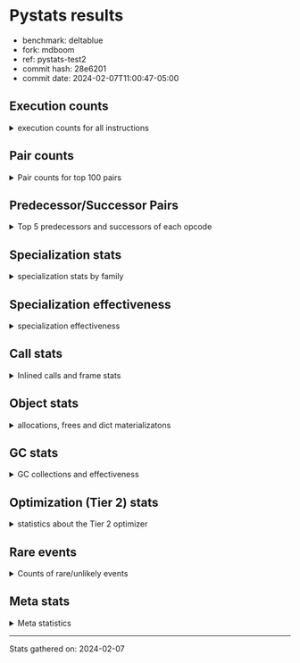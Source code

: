 
# Pystats results

- benchmark: deltablue
- fork: mdboom
- ref: pystats-test2
- commit hash: 28e6201
- commit date: 2024-02-07T11:00:47-05:00

## Execution counts

<details>
<summary> execution counts for all instructions </summary>

|Name | Count | Self | Cumulative | Miss ratio | 
|---|---:|---:|---:|---:|
| LOAD_FAST | 336,429,120 | 19.5% | 19.5% |  |
| LOAD_ATTR_INSTANCE_VALUE | 252,432,140 | 14.6% | 34.1% | 1.6% |
| RESUME_CHECK | 125,863,080 | 7.3% | 41.4% | 0.0% |
| CALL_PY_EXACT_ARGS | 118,740,280 | 6.9% | 48.2% | 2.8% |
| LOAD_ATTR_METHOD_WITH_VALUES | 116,959,140 | 6.8% | 55.0% | 5.5% |
| LOAD_GLOBAL_MODULE | 90,309,780 | 5.2% | 60.2% |  |
| POP_JUMP_IF_FALSE | 88,398,160 | 5.1% | 65.4% |  |
| COMPARE_OP_INT | 83,127,240 | 4.8% | 70.2% |  |
| RETURN_VALUE | 78,550,440 | 4.5% | 74.7% |  |
| LOAD_ATTR_CLASS | 75,983,560 | 4.4% | 79.1% |  |
| STORE_ATTR_INSTANCE_VALUE | 52,880,460 | 3.1% | 82.2% | 3.5% |
| POP_TOP | 50,924,760 | 2.9% | 85.1% |  |
| RETURN_CONST | 49,674,540 | 2.9% | 88.0% |  |
| ENTER_EXECUTOR | 39,889,400 | 2.3% | 90.3% |  |
| STORE_FAST | 24,221,820 | 1.4% | 91.7% |  |
| LOAD_FAST_LOAD_FAST | 16,696,380 | 1.0% | 92.7% |  |
| TO_BOOL_BOOL | 15,464,240 | 0.9% | 93.6% |  |
| LOAD_ATTR | 14,386,980 | 0.8% | 94.4% |  |
| POP_JUMP_IF_TRUE | 9,173,200 | 0.5% | 94.9% |  |
| FOR_ITER_LIST | 7,873,720 | 0.5% | 95.4% |  |
| LOAD_GLOBAL_BUILTIN | 7,871,600 | 0.5% | 95.8% |  |
| BINARY_OP_ADD_INT | 6,285,660 | 0.4% | 96.2% |  |
| LOAD_CONST | 6,165,600 | 0.4% | 96.6% |  |
| CALL_LIST_APPEND | 5,997,860 | 0.3% | 96.9% |  |
| CALL_BOUND_METHOD_EXACT_ARGS | 5,605,600 | 0.3% | 97.2% |  |
| BINARY_OP_MULTIPLY_INT | 5,486,980 | 0.3% | 97.6% |  |
| CALL_LEN | 4,446,600 | 0.3% | 97.8% |  |
| TO_BOOL_INT | 4,446,600 | 0.3% | 98.1% |  |
| CALL | 3,981,820 | 0.2% | 98.3% |  |
| COPY | 3,899,520 | 0.2% | 98.5% |  |
| GET_ITER | 3,753,340 | 0.2% | 98.7% |  |
| COPY_FREE_VARS | 3,402,320 | 0.2% | 98.9% |  |
| LOAD_SUPER_ATTR_METHOD | 3,402,020 | 0.2% | 99.1% |  |
| COMPARE_OP | 3,265,960 | 0.2% | 99.3% |  |
| CALL_METHOD_DESCRIPTOR_FAST | 3,185,780 | 0.2% | 99.5% | 100.0% |
| POP_JUMP_IF_NONE | 2,869,760 | 0.2% | 99.7% |  |
| EXIT_INIT_CHECK | 1,318,140 | 0.1% | 99.8% |  |
| CALL_ALLOC_AND_ENTER_INIT | 1,318,140 | 0.1% | 99.8% |  |
| SWAP | 796,160 | 0.0% | 99.9% |  |
| JUMP_BACKWARD | 457,260 | 0.0% | 99.9% |  |
| BINARY_OP | 428,880 | 0.0% | 99.9% |  |
| JUMP_FORWARD | 317,020 | 0.0% | 99.9% |  |
| UNARY_NOT | 271,360 | 0.0% | 100.0% |  |
| INTERPRETER_EXIT | 261,380 | 0.0% | 100.0% |  |
| FOR_ITER_RANGE | 170,240 | 0.0% | 100.0% |  |
| BINARY_OP_SUBTRACT_INT | 89,540 | 0.0% | 100.0% |  |
| LOAD_ATTR_SLOT | 61,320 | 0.0% | 100.0% |  |
| CALL_BUILTIN_CLASS | 22,980 | 0.0% | 100.0% |  |
| CALL_METHOD_DESCRIPTOR_O | 10,400 | 0.0% | 100.0% | 100.0% |
| BUILD_CONST_KEY_MAP | 10,240 | 0.0% | 100.0% |  |
| BINARY_SUBSCR_DICT | 10,220 | 0.0% | 100.0% |  |
| BINARY_SUBSCR | 6,040 | 0.0% | 100.0% |  |
| STORE_GLOBAL | 5,120 | 0.0% | 100.0% |  |
| LOAD_GLOBAL | 4,080 | 0.0% | 100.0% |  |
| LOAD_FAST_CHECK | 2,560 | 0.0% | 100.0% |  |
| STORE_FAST_STORE_FAST | 2,560 | 0.0% | 100.0% |  |
| UNPACK_SEQUENCE_TUPLE | 2,540 | 0.0% | 100.0% |  |
| STORE_ATTR | 2,200 | 0.0% | 100.0% |  |
| TO_BOOL | 1,280 | 0.0% | 100.0% |  |
| RESUME | 1,200 | 0.0% | 100.0% | 305.0% |
| PUSH_NULL | 720 | 0.0% | 100.0% |  |
| FOR_ITER | 520 | 0.0% | 100.0% |  |
| LOAD_SUPER_ATTR | 440 | 0.0% | 100.0% |  |
| LOAD_DEREF | 160 | 0.0% | 100.0% |  |
| LOAD_ATTR_MODULE | 120 | 0.0% | 100.0% |  |
| NOP | 80 | 0.0% | 100.0% |  |
| CALL_FUNCTION_EX | 80 | 0.0% | 100.0% |  |
| BINARY_OP_SUBTRACT_FLOAT | 60 | 0.0% | 100.0% |  |
| UNPACK_SEQUENCE | 40 | 0.0% | 100.0% |  |


</details>

## Pair counts

<details>
<summary> Pair counts for top 100 pairs </summary>

|Pair | Count | Self | Cumulative | 
|---|---:|---:|---:|
| LOAD_FAST LOAD_ATTR_INSTANCE_VALUE | 198,878,840 | 11.5% | 11.5% |
| RESUME_CHECK LOAD_FAST | 118,670,080 | 6.9% | 18.4% |
| CALL_PY_EXACT_ARGS RESUME_CHECK | 116,852,000 | 6.8% | 25.1% |
| LOAD_ATTR_METHOD_WITH_VALUES CALL_PY_EXACT_ARGS | 105,895,880 | 6.1% | 31.3% |
| LOAD_FAST LOAD_ATTR_METHOD_WITH_VALUES | 79,451,340 | 4.6% | 35.9% |
| POP_JUMP_IF_FALSE LOAD_FAST | 78,062,920 | 4.5% | 40.4% |
| LOAD_GLOBAL_MODULE LOAD_ATTR_CLASS | 75,983,320 | 4.4% | 44.8% |
| COMPARE_OP_INT POP_JUMP_IF_FALSE | 74,416,220 | 4.3% | 49.1% |
| LOAD_ATTR_INSTANCE_VALUE LOAD_GLOBAL_MODULE | 73,048,120 | 4.2% | 53.3% |
| LOAD_ATTR_CLASS COMPARE_OP_INT | 73,043,040 | 4.2% | 57.6% |
| LOAD_ATTR_INSTANCE_VALUE RETURN_VALUE | 65,759,000 | 3.8% | 61.4% |
| LOAD_ATTR_INSTANCE_VALUE LOAD_FAST | 46,678,700 | 2.7% | 64.1% |
| RETURN_CONST POP_TOP | 46,495,020 | 2.7% | 66.8% |
| STORE_ATTR_INSTANCE_VALUE RETURN_CONST | 36,604,740 | 2.1% | 68.9% |
| ENTER_EXECUTOR LOAD_ATTR_METHOD_WITH_VALUES | 31,848,060 | 1.8% | 70.7% |
| POP_TOP ENTER_EXECUTOR | 31,156,700 | 1.8% | 72.5% |
| RETURN_VALUE LOAD_ATTR_INSTANCE_VALUE | 28,510,600 | 1.7% | 74.2% |
| RETURN_VALUE STORE_ATTR_INSTANCE_VALUE | 27,550,380 | 1.6% | 75.8% |
| LOAD_ATTR_INSTANCE_VALUE LOAD_ATTR_INSTANCE_VALUE | 23,682,400 | 1.4% | 77.1% |
| STORE_FAST LOAD_FAST | 18,494,540 | 1.1% | 78.2% |
| LOAD_FAST STORE_ATTR_INSTANCE_VALUE | 11,080,820 | 0.6% | 78.8% |
| LOAD_FAST CALL_PY_EXACT_ARGS | 10,944,780 | 0.6% | 79.5% |
| LOAD_ATTR LOAD_FAST | 10,394,120 | 0.6% | 80.1% |
| LOAD_ATTR_METHOD_WITH_VALUES LOAD_FAST | 9,642,380 | 0.6% | 80.6% |
| TO_BOOL_BOOL POP_JUMP_IF_FALSE | 9,506,440 | 0.6% | 81.2% |
| RETURN_VALUE TO_BOOL_BOOL | 8,794,460 | 0.5% | 81.7% |
| RETURN_VALUE STORE_FAST | 8,110,580 | 0.5% | 82.2% |
| POP_TOP LOAD_FAST | 7,818,560 | 0.5% | 82.6% |
| COMPARE_OP_INT RETURN_VALUE | 7,676,220 | 0.4% | 83.1% |
| STORE_ATTR_INSTANCE_VALUE LOAD_FAST | 7,619,180 | 0.4% | 83.5% |
| LOAD_ATTR_INSTANCE_VALUE STORE_FAST | 7,022,000 | 0.4% | 83.9% |
| LOAD_FAST_LOAD_FAST STORE_ATTR_INSTANCE_VALUE | 6,791,440 | 0.4% | 84.3% |
| LOAD_ATTR_INSTANCE_VALUE STORE_ATTR_INSTANCE_VALUE | 6,625,360 | 0.4% | 84.7% |
| LOAD_FAST LOAD_ATTR | 6,188,160 | 0.4% | 85.0% |
| TO_BOOL_BOOL POP_JUMP_IF_TRUE | 5,686,460 | 0.3% | 85.4% |
| LOAD_FAST COMPARE_OP_INT | 5,632,480 | 0.3% | 85.7% |
| CALL_BOUND_METHOD_EXACT_ARGS RESUME_CHECK | 5,605,600 | 0.3% | 86.0% |
| LOAD_GLOBAL_MODULE LOAD_ATTR | 5,520,980 | 0.3% | 86.3% |
| BINARY_OP_ADD_INT LOAD_FAST | 5,481,260 | 0.3% | 86.7% |
| BINARY_OP_MULTIPLY_INT LOAD_FAST | 5,481,260 | 0.3% | 87.0% |
| LOAD_ATTR_INSTANCE_VALUE BINARY_OP_ADD_INT | 5,481,240 | 0.3% | 87.3% |
| LOAD_ATTR_INSTANCE_VALUE BINARY_OP_MULTIPLY_INT | 5,481,240 | 0.3% | 87.6% |
| LOAD_FAST CALL_LIST_APPEND | 5,480,560 | 0.3% | 87.9% |
| LOAD_GLOBAL_BUILTIN LOAD_FAST | 4,456,820 | 0.3% | 88.2% |
| TO_BOOL_INT POP_JUMP_IF_FALSE | 4,446,600 | 0.3% | 88.4% |
| LOAD_FAST CALL_LEN | 4,446,480 | 0.3% | 88.7% |
| CALL_LEN TO_BOOL_INT | 4,446,480 | 0.3% | 89.0% |
| RETURN_VALUE LOAD_FAST | 4,278,080 | 0.2% | 89.2% |
| ENTER_EXECUTOR FOR_ITER_LIST | 4,025,980 | 0.2% | 89.4% |
| LOAD_ATTR_INSTANCE_VALUE COMPARE_OP_INT | 3,926,020 | 0.2% | 89.7% |
| LOAD_ATTR_INSTANCE_VALUE CALL_BOUND_METHOD_EXACT_ARGS | 3,925,780 | 0.2% | 89.9% |
| POP_TOP LOAD_FAST_LOAD_FAST | 3,906,560 | 0.2% | 90.1% |
| FOR_ITER_LIST STORE_FAST | 3,839,160 | 0.2% | 90.3% |
| LOAD_GLOBAL_MODULE LOAD_FAST | 3,732,040 | 0.2% | 90.6% |
| GET_ITER FOR_ITER_LIST | 3,730,100 | 0.2% | 90.8% |
| POP_JUMP_IF_TRUE ENTER_EXECUTOR | 3,580,600 | 0.2% | 91.0% |
| LOAD_CONST LOAD_FAST | 3,550,720 | 0.2% | 91.2% |
| POP_TOP RETURN_CONST | 3,538,280 | 0.2% | 91.4% |
| COPY_FREE_VARS RESUME_CHECK | 3,402,080 | 0.2% | 91.6% |
| LOAD_FAST LOAD_SUPER_ATTR_METHOD | 3,401,800 | 0.2% | 91.8% |
| LOAD_GLOBAL_BUILTIN LOAD_GLOBAL_MODULE | 3,401,800 | 0.2% | 92.0% |
| STORE_ATTR_INSTANCE_VALUE LOAD_GLOBAL_MODULE | 3,381,520 | 0.2% | 92.2% |
| POP_JUMP_IF_FALSE LOAD_GLOBAL_MODULE | 3,346,280 | 0.2% | 92.4% |
| STORE_FAST LOAD_FAST_LOAD_FAST | 3,297,440 | 0.2% | 92.6% |
| COMPARE_OP POP_JUMP_IF_TRUE | 3,224,880 | 0.2% | 92.8% |
| LOAD_FAST_LOAD_FAST COMPARE_OP | 3,224,860 | 0.2% | 92.9% |
| RESUME_CHECK LOAD_GLOBAL_BUILTIN | 3,145,840 | 0.2% | 93.1% |
| CALL_METHOD_DESCRIPTOR_FAST STORE_FAST | 3,125,700 | 0.2% | 93.3% |
| COPY TO_BOOL_BOOL | 3,103,200 | 0.2% | 93.5% |
| LOAD_FAST RETURN_VALUE | 3,000,720 | 0.2% | 93.7% |
| POP_JUMP_IF_TRUE LOAD_FAST | 2,966,540 | 0.2% | 93.8% |
| FOR_ITER_LIST RETURN_CONST | 2,956,800 | 0.2% | 94.0% |
| LOAD_ATTR_CLASS LOAD_FAST | 2,940,440 | 0.2% | 94.2% |
| LOAD_FAST POP_JUMP_IF_NONE | 2,859,520 | 0.2% | 94.3% |
| POP_JUMP_IF_FALSE ENTER_EXECUTOR | 2,628,860 | 0.2% | 94.5% |
| LOAD_FAST GET_ITER | 2,621,520 | 0.2% | 94.6% |
| STORE_ATTR_INSTANCE_VALUE LOAD_CONST | 2,608,480 | 0.2% | 94.8% |
| LOAD_ATTR_INSTANCE_VALUE LOAD_ATTR | 2,604,000 | 0.2% | 94.9% |
| POP_TOP LOAD_GLOBAL_BUILTIN | 2,603,360 | 0.2% | 95.1% |
| CALL_LIST_APPEND RETURN_CONST | 2,593,240 | 0.2% | 95.2% |
| LOAD_ATTR_INSTANCE_VALUE COPY | 2,330,180 | 0.1% | 95.4% |
| LOAD_GLOBAL_MODULE CALL | 2,134,920 | 0.1% | 95.5% |
| LOAD_GLOBAL_MODULE LOAD_ATTR_METHOD_WITH_VALUES | 2,104,120 | 0.1% | 95.6% |
| POP_JUMP_IF_FALSE RETURN_CONST | 2,099,200 | 0.1% | 95.7% |
| RESUME_CHECK LOAD_GLOBAL_MODULE | 2,098,920 | 0.1% | 95.9% |
| STORE_FAST LOAD_GLOBAL_MODULE | 2,073,440 | 0.1% | 96.0% |
| STORE_ATTR_INSTANCE_VALUE LOAD_FAST_LOAD_FAST | 2,058,140 | 0.1% | 96.1% |
| LOAD_ATTR_INSTANCE_VALUE TO_BOOL_BOOL | 1,950,920 | 0.1% | 96.2% |
| CALL_PY_EXACT_ARGS COPY_FREE_VARS | 1,825,180 | 0.1% | 96.3% |
| LOAD_ATTR_INSTANCE_VALUE LOAD_ATTR_METHOD_WITH_VALUES | 1,817,360 | 0.1% | 96.4% |
| ENTER_EXECUTOR LOAD_FAST | 1,777,100 | 0.1% | 96.5% |
| CALL_LIST_APPEND ENTER_EXECUTOR | 1,716,860 | 0.1% | 96.6% |
| LOAD_ATTR LOAD_FAST_LOAD_FAST | 1,679,700 | 0.1% | 96.7% |
| LOAD_FAST_LOAD_FAST CALL_BOUND_METHOD_EXACT_ARGS | 1,679,640 | 0.1% | 96.8% |
| ENTER_EXECUTOR CALL_METHOD_DESCRIPTOR_FAST | 1,648,880 | 0.1% | 96.9% |
| LOAD_FAST_LOAD_FAST LOAD_ATTR_METHOD_WITH_VALUES | 1,614,860 | 0.1% | 97.0% |
| CALL STORE_FAST | 1,605,420 | 0.1% | 97.1% |
| RETURN_CONST TO_BOOL_BOOL | 1,594,740 | 0.1% | 97.2% |
| CALL POP_TOP | 1,579,920 | 0.1% | 97.3% |
| LOAD_SUPER_ATTR_METHOD CALL | 1,576,900 | 0.1% | 97.4% |


</details>

## Predecessor/Successor Pairs

<details>
<summary> Top 5 predecessors and successors of each opcode </summary>

### CACHE

<details>
<summary> Successors and predecessors for CACHE </summary>

|Successors | Count | Percentage | 
|---|---:|---:|
| COPY_FREE_VARS | 258,820 | 99.0% |
| RESUME_CHECK | 2,540 | 1.0% |
| RESUME | 20 | 0.0% |


</details>

### BINARY_SUBSCR

<details>
<summary> Successors and predecessors for BINARY_SUBSCR </summary>

|Predecessors | Count | Percentage | 
|---|---:|---:|
| LOAD_FAST_LOAD_FAST | 5,760 | 95.4% |
| BINARY_SUBSCR | 240 | 4.0% |
| LOAD_ATTR | 20 | 0.3% |
| LOAD_ATTR_INSTANCE_VALUE | 20 | 0.3% |

|Successors | Count | Percentage | 
|---|---:|---:|
| LOAD_ATTR_INSTANCE_VALUE | 5,680 | 94.0% |
| BINARY_SUBSCR | 240 | 4.0% |
| LOAD_ATTR | 80 | 1.3% |
| RETURN_VALUE | 20 | 0.3% |
| BINARY_SUBSCR_DICT | 20 | 0.3% |


</details>

### EXIT_INIT_CHECK

<details>
<summary> Successors and predecessors for EXIT_INIT_CHECK </summary>

|Predecessors | Count | Percentage | 
|---|---:|---:|
| RETURN_CONST | 1,318,140 | 100.0% |

|Successors | Count | Percentage | 
|---|---:|---:|
| RETURN_VALUE | 1,318,140 | 100.0% |


</details>

### GET_ITER

<details>
<summary> Successors and predecessors for GET_ITER </summary>

|Predecessors | Count | Percentage | 
|---|---:|---:|
| LOAD_FAST | 2,621,520 | 69.8% |
| LOAD_ATTR_INSTANCE_VALUE | 1,108,720 | 29.5% |
| CALL_BUILTIN_CLASS | 22,920 | 0.6% |
| CALL | 120 | 0.0% |
| LOAD_ATTR | 60 | 0.0% |

|Successors | Count | Percentage | 
|---|---:|---:|
| FOR_ITER_LIST | 3,730,100 | 99.4% |
| FOR_ITER_RANGE | 22,980 | 0.6% |
| FOR_ITER | 260 | 0.0% |


</details>

### INTERPRETER_EXIT

<details>
<summary> Successors and predecessors for INTERPRETER_EXIT </summary>

|Predecessors | Count | Percentage | 
|---|---:|---:|
| RETURN_CONST | 261,380 | 100.0% |


</details>

### NOP

<details>
<summary> Successors and predecessors for NOP </summary>

|Predecessors | Count | Percentage | 
|---|---:|---:|
| POP_TOP | 80 | 100.0% |

|Successors | Count | Percentage | 
|---|---:|---:|
| LOAD_DEREF | 80 | 100.0% |


</details>

### POP_TOP

<details>
<summary> Successors and predecessors for POP_TOP </summary>

|Predecessors | Count | Percentage | 
|---|---:|---:|
| RETURN_CONST | 46,495,020 | 91.3% |
| CALL | 1,579,920 | 3.1% |
| POP_JUMP_IF_FALSE | 1,557,120 | 3.1% |
| RETURN_VALUE | 770,480 | 1.5% |
| POP_JUMP_IF_TRUE | 512,000 | 1.0% |

|Successors | Count | Percentage | 
|---|---:|---:|
| ENTER_EXECUTOR | 31,156,700 | 61.2% |
| LOAD_FAST | 7,818,560 | 15.4% |
| LOAD_FAST_LOAD_FAST | 3,906,560 | 7.7% |
| RETURN_CONST | 3,538,280 | 6.9% |
| LOAD_GLOBAL_BUILTIN | 2,603,360 | 5.1% |


</details>

### PUSH_NULL

<details>
<summary> Successors and predecessors for PUSH_NULL </summary>

|Predecessors | Count | Percentage | 
|---|---:|---:|
| LOAD_FAST | 560 | 77.8% |
| LOAD_DEREF | 80 | 11.1% |
| LOAD_ATTR_MODULE | 60 | 8.3% |
| LOAD_ATTR | 20 | 2.8% |

|Successors | Count | Percentage | 
|---|---:|---:|
| CALL | 640 | 88.9% |
| LOAD_FAST | 80 | 11.1% |


</details>

### RETURN_VALUE

<details>
<summary> Successors and predecessors for RETURN_VALUE </summary>

|Predecessors | Count | Percentage | 
|---|---:|---:|
| LOAD_ATTR_INSTANCE_VALUE | 65,759,000 | 83.7% |
| COMPARE_OP_INT | 7,676,220 | 9.8% |
| LOAD_FAST | 3,000,720 | 3.8% |
| EXIT_INIT_CHECK | 1,318,140 | 1.7% |
| POP_JUMP_IF_TRUE | 773,120 | 1.0% |

|Successors | Count | Percentage | 
|---|---:|---:|
| LOAD_ATTR_INSTANCE_VALUE | 28,510,600 | 36.3% |
| STORE_ATTR_INSTANCE_VALUE | 27,550,380 | 35.1% |
| TO_BOOL_BOOL | 8,794,460 | 11.2% |
| STORE_FAST | 8,110,580 | 10.3% |
| LOAD_FAST | 4,278,080 | 5.4% |


</details>

### TO_BOOL

<details>
<summary> Successors and predecessors for TO_BOOL </summary>

|Predecessors | Count | Percentage | 
|---|---:|---:|
| RETURN_VALUE | 540 | 42.2% |
| COPY | 160 | 12.5% |
| RETURN_CONST | 140 | 10.9% |
| CALL | 120 | 9.4% |
| CALL_LEN | 120 | 9.4% |

|Successors | Count | Percentage | 
|---|---:|---:|
| TO_BOOL_BOOL | 520 | 40.6% |
| POP_JUMP_IF_FALSE | 460 | 35.9% |
| POP_JUMP_IF_TRUE | 160 | 12.5% |
| TO_BOOL_INT | 120 | 9.4% |
| UNARY_NOT | 20 | 1.6% |


</details>

### UNARY_NOT

<details>
<summary> Successors and predecessors for UNARY_NOT </summary>

|Predecessors | Count | Percentage | 
|---|---:|---:|
| TO_BOOL_BOOL | 271,340 | 100.0% |
| TO_BOOL | 20 | 0.0% |

|Successors | Count | Percentage | 
|---|---:|---:|
| LOAD_FAST | 271,360 | 100.0% |


</details>

### BINARY_OP

<details>
<summary> Successors and predecessors for BINARY_OP </summary>

|Predecessors | Count | Percentage | 
|---|---:|---:|
| LOAD_FAST | 343,080 | 80.0% |
| LOAD_ATTR_INSTANCE_VALUE | 84,520 | 19.7% |
| BINARY_OP | 880 | 0.2% |
| LOAD_CONST | 320 | 0.1% |
| LOAD_ATTR | 80 | 0.0% |

|Successors | Count | Percentage | 
|---|---:|---:|
| LOAD_FAST | 384,060 | 89.5% |
| STORE_FAST | 43,540 | 10.2% |
| BINARY_OP | 880 | 0.2% |
| BINARY_OP_ADD_INT | 100 | 0.0% |
| CALL | 60 | 0.0% |


</details>

### BUILD_CONST_KEY_MAP

<details>
<summary> Successors and predecessors for BUILD_CONST_KEY_MAP </summary>

|Predecessors | Count | Percentage | 
|---|---:|---:|
| LOAD_CONST | 10,240 | 100.0% |

|Successors | Count | Percentage | 
|---|---:|---:|
| STORE_FAST | 10,240 | 100.0% |


</details>

### CALL

<details>
<summary> Successors and predecessors for CALL </summary>

|Predecessors | Count | Percentage | 
|---|---:|---:|
| LOAD_GLOBAL_MODULE | 2,134,920 | 53.6% |
| LOAD_SUPER_ATTR_METHOD | 1,576,900 | 39.6% |
| ENTER_EXECUTOR | 217,200 | 5.5% |
| LOAD_FAST | 45,400 | 1.1% |
| CALL | 3,420 | 0.1% |

|Successors | Count | Percentage | 
|---|---:|---:|
| STORE_FAST | 1,605,420 | 40.3% |
| POP_TOP | 1,579,920 | 39.7% |
| LOAD_FAST | 788,560 | 19.8% |
| CALL | 3,420 | 0.1% |
| CALL_PY_EXACT_ARGS | 1,520 | 0.0% |


</details>

### CALL_FUNCTION_EX

<details>
<summary> Successors and predecessors for CALL_FUNCTION_EX </summary>

|Predecessors | Count | Percentage | 
|---|---:|---:|
| LOAD_FAST | 80 | 100.0% |

|Successors | Count | Percentage | 
|---|---:|---:|
| COPY_FREE_VARS | 80 | 100.0% |


</details>

### COMPARE_OP

<details>
<summary> Successors and predecessors for COMPARE_OP </summary>

|Predecessors | Count | Percentage | 
|---|---:|---:|
| LOAD_FAST_LOAD_FAST | 3,224,860 | 98.7% |
| LOAD_FAST | 20,840 | 0.6% |
| LOAD_ATTR | 15,480 | 0.5% |
| LOAD_CONST | 2,680 | 0.1% |
| COMPARE_OP | 1,900 | 0.1% |

|Successors | Count | Percentage | 
|---|---:|---:|
| POP_JUMP_IF_TRUE | 3,224,880 | 98.7% |
| POP_JUMP_IF_FALSE | 28,440 | 0.9% |
| STORE_FAST | 10,240 | 0.3% |
| COMPARE_OP | 1,900 | 0.1% |
| COMPARE_OP_INT | 420 | 0.0% |


</details>

### COPY

<details>
<summary> Successors and predecessors for COPY </summary>

|Predecessors | Count | Percentage | 
|---|---:|---:|
| LOAD_ATTR_INSTANCE_VALUE | 2,330,180 | 59.8% |
| LOAD_FAST | 796,160 | 20.4% |
| COMPARE_OP_INT | 773,100 | 19.8% |
| LOAD_ATTR | 60 | 0.0% |
| COMPARE_OP | 20 | 0.0% |

|Successors | Count | Percentage | 
|---|---:|---:|
| TO_BOOL_BOOL | 3,103,200 | 79.6% |
| LOAD_ATTR_INSTANCE_VALUE | 796,120 | 20.4% |
| TO_BOOL | 160 | 0.0% |
| LOAD_ATTR | 40 | 0.0% |


</details>

### COPY_FREE_VARS

<details>
<summary> Successors and predecessors for COPY_FREE_VARS </summary>

|Predecessors | Count | Percentage | 
|---|---:|---:|
| CALL_PY_EXACT_ARGS | 1,825,180 | 53.6% |
| CALL_ALLOC_AND_ENTER_INIT | 1,318,140 | 38.7% |
| CACHE | 258,820 | 7.6% |
| CALL | 100 | 0.0% |
| CALL_FUNCTION_EX | 80 | 0.0% |

|Successors | Count | Percentage | 
|---|---:|---:|
| RESUME_CHECK | 3,402,080 | 100.0% |
| RESUME | 240 | 0.0% |


</details>

### ENTER_EXECUTOR

<details>
<summary> Successors and predecessors for ENTER_EXECUTOR </summary>

|Predecessors | Count | Percentage | 
|---|---:|---:|
| POP_TOP | 31,156,700 | 78.1% |
| POP_JUMP_IF_TRUE | 3,580,600 | 9.0% |
| POP_JUMP_IF_FALSE | 2,628,860 | 6.6% |
| CALL_LIST_APPEND | 1,716,860 | 4.3% |
| POP_JUMP_IF_NONE | 468,460 | 1.2% |

|Successors | Count | Percentage | 
|---|---:|---:|
| LOAD_ATTR_METHOD_WITH_VALUES | 31,848,060 | 79.8% |
| FOR_ITER_LIST | 4,025,980 | 10.1% |
| LOAD_FAST | 1,777,100 | 4.5% |
| CALL_METHOD_DESCRIPTOR_FAST | 1,648,880 | 4.1% |
| CALL | 217,200 | 0.5% |


</details>

### FOR_ITER

<details>
<summary> Successors and predecessors for FOR_ITER </summary>

|Predecessors | Count | Percentage | 
|---|---:|---:|
| GET_ITER | 260 | 50.0% |
| JUMP_BACKWARD | 260 | 50.0% |

|Successors | Count | Percentage | 
|---|---:|---:|
| STORE_FAST | 260 | 50.0% |
| FOR_ITER_RANGE | 140 | 26.9% |
| FOR_ITER_LIST | 120 | 23.1% |


</details>

### JUMP_BACKWARD

<details>
<summary> Successors and predecessors for JUMP_BACKWARD </summary>

|Predecessors | Count | Percentage | 
|---|---:|---:|
| POP_JUMP_IF_FALSE | 160,460 | 35.1% |
| CALL_LIST_APPEND | 110,900 | 24.3% |
| POP_JUMP_IF_TRUE | 43,020 | 9.4% |
| POP_TOP | 42,400 | 9.3% |
| STORE_FAST | 41,320 | 9.0% |

|Successors | Count | Percentage | 
|---|---:|---:|
| LOAD_FAST | 196,880 | 43.1% |
| FOR_ITER_RANGE | 124,020 | 27.1% |
| FOR_ITER_LIST | 117,520 | 25.7% |
| ENTER_EXECUTOR | 18,580 | 4.1% |
| FOR_ITER | 260 | 0.1% |


</details>

### JUMP_FORWARD

<details>
<summary> Successors and predecessors for JUMP_FORWARD </summary>

|Predecessors | Count | Percentage | 
|---|---:|---:|
| STORE_ATTR_INSTANCE_VALUE | 316,980 | 100.0% |
| STORE_ATTR | 40 | 0.0% |

|Successors | Count | Percentage | 
|---|---:|---:|
| LOAD_FAST | 256,000 | 80.8% |
| LOAD_GLOBAL_MODULE | 61,020 | 19.2% |


</details>

### LOAD_ATTR

<details>
<summary> Successors and predecessors for LOAD_ATTR </summary>

|Predecessors | Count | Percentage | 
|---|---:|---:|
| LOAD_FAST | 6,188,160 | 43.0% |
| LOAD_GLOBAL_MODULE | 5,520,980 | 38.4% |
| LOAD_ATTR_INSTANCE_VALUE | 2,604,000 | 18.1% |
| LOAD_ATTR_SLOT | 61,320 | 0.4% |
| LOAD_ATTR | 11,280 | 0.1% |

|Successors | Count | Percentage | 
|---|---:|---:|
| LOAD_FAST | 10,394,120 | 72.2% |
| LOAD_FAST_LOAD_FAST | 1,679,700 | 11.7% |
| LOAD_CONST | 1,487,180 | 10.3% |
| CALL_ALLOC_AND_ENTER_INIT | 783,120 | 5.4% |
| COMPARE_OP | 15,480 | 0.1% |


</details>

### LOAD_CONST

<details>
<summary> Successors and predecessors for LOAD_CONST </summary>

|Predecessors | Count | Percentage | 
|---|---:|---:|
| STORE_ATTR_INSTANCE_VALUE | 2,608,480 | 42.3% |
| LOAD_ATTR | 1,487,180 | 24.1% |
| LOAD_ATTR_INSTANCE_VALUE | 801,220 | 13.0% |
| LOAD_GLOBAL_MODULE | 304,560 | 4.9% |
| POP_TOP | 286,720 | 4.7% |

|Successors | Count | Percentage | 
|---|---:|---:|
| LOAD_FAST | 3,550,720 | 57.6% |
| CALL_METHOD_DESCRIPTOR_FAST | 1,476,760 | 24.0% |
| BINARY_OP_ADD_INT | 804,320 | 13.0% |
| COMPARE_OP_INT | 261,080 | 4.2% |
| STORE_FAST | 12,800 | 0.2% |


</details>

### LOAD_DEREF

<details>
<summary> Successors and predecessors for LOAD_DEREF </summary>

|Predecessors | Count | Percentage | 
|---|---:|---:|
| NOP | 80 | 50.0% |
| STORE_FAST | 80 | 50.0% |

|Successors | Count | Percentage | 
|---|---:|---:|
| PUSH_NULL | 80 | 50.0% |
| STORE_FAST | 80 | 50.0% |


</details>

### LOAD_FAST

<details>
<summary> Successors and predecessors for LOAD_FAST </summary>

|Predecessors | Count | Percentage | 
|---|---:|---:|
| RESUME_CHECK | 118,670,080 | 35.3% |
| POP_JUMP_IF_FALSE | 78,062,920 | 23.2% |
| LOAD_ATTR_INSTANCE_VALUE | 46,678,700 | 13.9% |
| STORE_FAST | 18,494,540 | 5.5% |
| LOAD_ATTR | 10,394,120 | 3.1% |

|Successors | Count | Percentage | 
|---|---:|---:|
| LOAD_ATTR_INSTANCE_VALUE | 198,878,840 | 59.1% |
| LOAD_ATTR_METHOD_WITH_VALUES | 79,451,340 | 23.6% |
| STORE_ATTR_INSTANCE_VALUE | 11,080,820 | 3.3% |
| CALL_PY_EXACT_ARGS | 10,944,780 | 3.3% |
| LOAD_ATTR | 6,188,160 | 1.8% |


</details>

### LOAD_FAST_CHECK

<details>
<summary> Successors and predecessors for LOAD_FAST_CHECK </summary>

|Predecessors | Count | Percentage | 
|---|---:|---:|
| POP_TOP | 2,560 | 100.0% |

|Successors | Count | Percentage | 
|---|---:|---:|
| LOAD_ATTR_INSTANCE_VALUE | 2,520 | 98.4% |
| LOAD_ATTR | 40 | 1.6% |


</details>

### LOAD_FAST_LOAD_FAST

<details>
<summary> Successors and predecessors for LOAD_FAST_LOAD_FAST </summary>

|Predecessors | Count | Percentage | 
|---|---:|---:|
| POP_TOP | 3,906,560 | 23.4% |
| STORE_FAST | 3,297,440 | 19.7% |
| STORE_ATTR_INSTANCE_VALUE | 2,058,140 | 12.3% |
| LOAD_ATTR | 1,679,700 | 10.1% |
| POP_JUMP_IF_TRUE | 1,297,920 | 7.8% |

|Successors | Count | Percentage | 
|---|---:|---:|
| STORE_ATTR_INSTANCE_VALUE | 6,791,440 | 40.7% |
| COMPARE_OP | 3,224,860 | 19.3% |
| CALL_BOUND_METHOD_EXACT_ARGS | 1,679,640 | 10.1% |
| LOAD_ATTR_METHOD_WITH_VALUES | 1,614,860 | 9.7% |
| CALL_PY_EXACT_ARGS | 1,569,160 | 9.4% |


</details>

### LOAD_GLOBAL

<details>
<summary> Successors and predecessors for LOAD_GLOBAL </summary>

|Predecessors | Count | Percentage | 
|---|---:|---:|
| STORE_FAST | 680 | 16.7% |
| POP_JUMP_IF_FALSE | 560 | 13.7% |
| POP_TOP | 500 | 12.3% |
| RESUME | 380 | 9.3% |
| RESUME_CHECK | 380 | 9.3% |

|Successors | Count | Percentage | 
|---|---:|---:|
| LOAD_GLOBAL_MODULE | 1,560 | 38.2% |
| LOAD_ATTR | 760 | 18.6% |
| LOAD_FAST | 660 | 16.2% |
| LOAD_GLOBAL_BUILTIN | 480 | 11.8% |
| CALL | 240 | 5.9% |


</details>

### LOAD_SUPER_ATTR

<details>
<summary> Successors and predecessors for LOAD_SUPER_ATTR </summary>

|Predecessors | Count | Percentage | 
|---|---:|---:|
| LOAD_FAST | 440 | 100.0% |

|Successors | Count | Percentage | 
|---|---:|---:|
| LOAD_SUPER_ATTR_METHOD | 220 | 50.0% |
| CALL | 100 | 22.7% |
| LOAD_FAST | 60 | 13.6% |
| LOAD_FAST_LOAD_FAST | 60 | 13.6% |


</details>

### POP_JUMP_IF_FALSE

<details>
<summary> Successors and predecessors for POP_JUMP_IF_FALSE </summary>

|Predecessors | Count | Percentage | 
|---|---:|---:|
| COMPARE_OP_INT | 74,416,220 | 84.2% |
| TO_BOOL_BOOL | 9,506,440 | 10.8% |
| TO_BOOL_INT | 4,446,600 | 5.0% |
| COMPARE_OP | 28,440 | 0.0% |
| TO_BOOL | 460 | 0.0% |

|Successors | Count | Percentage | 
|---|---:|---:|
| LOAD_FAST | 78,062,920 | 88.3% |
| LOAD_GLOBAL_MODULE | 3,346,280 | 3.8% |
| ENTER_EXECUTOR | 2,628,860 | 3.0% |
| RETURN_CONST | 2,099,200 | 2.4% |
| POP_TOP | 1,557,120 | 1.8% |


</details>

### POP_JUMP_IF_NONE

<details>
<summary> Successors and predecessors for POP_JUMP_IF_NONE </summary>

|Predecessors | Count | Percentage | 
|---|---:|---:|
| LOAD_FAST | 2,859,520 | 99.6% |
| LOAD_ATTR_INSTANCE_VALUE | 10,220 | 0.4% |
| LOAD_ATTR | 20 | 0.0% |

|Successors | Count | Percentage | 
|---|---:|---:|
| RETURN_CONST | 783,360 | 27.3% |
| LOAD_FAST_LOAD_FAST | 778,240 | 27.1% |
| LOAD_FAST | 542,720 | 18.9% |
| ENTER_EXECUTOR | 468,460 | 16.3% |
| LOAD_GLOBAL_MODULE | 255,960 | 8.9% |


</details>

### POP_JUMP_IF_TRUE

<details>
<summary> Successors and predecessors for POP_JUMP_IF_TRUE </summary>

|Predecessors | Count | Percentage | 
|---|---:|---:|
| TO_BOOL_BOOL | 5,686,460 | 62.0% |
| COMPARE_OP | 3,224,880 | 35.2% |
| COMPARE_OP_INT | 261,700 | 2.9% |
| TO_BOOL | 160 | 0.0% |

|Successors | Count | Percentage | 
|---|---:|---:|
| ENTER_EXECUTOR | 3,580,600 | 39.0% |
| LOAD_FAST | 2,966,540 | 32.3% |
| LOAD_FAST_LOAD_FAST | 1,297,920 | 14.1% |
| RETURN_VALUE | 773,120 | 8.4% |
| POP_TOP | 512,000 | 5.6% |


</details>

### RETURN_CONST

<details>
<summary> Successors and predecessors for RETURN_CONST </summary>

|Predecessors | Count | Percentage | 
|---|---:|---:|
| STORE_ATTR_INSTANCE_VALUE | 36,604,740 | 73.7% |
| POP_TOP | 3,538,280 | 7.1% |
| FOR_ITER_LIST | 2,956,800 | 6.0% |
| CALL_LIST_APPEND | 2,593,240 | 5.2% |
| POP_JUMP_IF_FALSE | 2,099,200 | 4.2% |

|Successors | Count | Percentage | 
|---|---:|---:|
| POP_TOP | 46,495,020 | 93.6% |
| TO_BOOL_BOOL | 1,594,740 | 3.2% |
| EXIT_INIT_CHECK | 1,318,140 | 2.7% |
| INTERPRETER_EXIT | 261,380 | 0.5% |
| STORE_FAST | 5,120 | 0.0% |


</details>

### STORE_ATTR

<details>
<summary> Successors and predecessors for STORE_ATTR </summary>

|Predecessors | Count | Percentage | 
|---|---:|---:|
| LOAD_FAST | 1,220 | 55.5% |
| LOAD_FAST_LOAD_FAST | 540 | 24.5% |
| RETURN_VALUE | 120 | 5.5% |
| LOAD_ATTR | 120 | 5.5% |
| LOAD_ATTR_INSTANCE_VALUE | 120 | 5.5% |

|Successors | Count | Percentage | 
|---|---:|---:|
| STORE_ATTR_INSTANCE_VALUE | 1,020 | 46.4% |
| RETURN_CONST | 380 | 17.3% |
| LOAD_FAST | 320 | 14.5% |
| LOAD_CONST | 160 | 7.3% |
| LOAD_GLOBAL | 140 | 6.4% |


</details>

### STORE_FAST

<details>
<summary> Successors and predecessors for STORE_FAST </summary>

|Predecessors | Count | Percentage | 
|---|---:|---:|
| RETURN_VALUE | 8,110,580 | 33.5% |
| LOAD_ATTR_INSTANCE_VALUE | 7,022,000 | 29.0% |
| FOR_ITER_LIST | 3,839,160 | 15.9% |
| CALL_METHOD_DESCRIPTOR_FAST | 3,125,700 | 12.9% |
| CALL | 1,605,420 | 6.6% |

|Successors | Count | Percentage | 
|---|---:|---:|
| LOAD_FAST | 18,494,540 | 76.4% |
| LOAD_FAST_LOAD_FAST | 3,297,440 | 13.6% |
| LOAD_GLOBAL_MODULE | 2,073,440 | 8.6% |
| ENTER_EXECUTOR | 227,480 | 0.9% |
| LOAD_CONST | 56,320 | 0.2% |


</details>

### STORE_FAST_STORE_FAST

<details>
<summary> Successors and predecessors for STORE_FAST_STORE_FAST </summary>

|Predecessors | Count | Percentage | 
|---|---:|---:|
| UNPACK_SEQUENCE_TUPLE | 2,540 | 99.2% |
| UNPACK_SEQUENCE | 20 | 0.8% |

|Successors | Count | Percentage | 
|---|---:|---:|
| STORE_FAST | 2,560 | 100.0% |


</details>

### STORE_GLOBAL

<details>
<summary> Successors and predecessors for STORE_GLOBAL </summary>

|Predecessors | Count | Percentage | 
|---|---:|---:|
| RETURN_VALUE | 5,080 | 99.2% |
| CALL | 40 | 0.8% |

|Successors | Count | Percentage | 
|---|---:|---:|
| LOAD_CONST | 2,560 | 50.0% |
| LOAD_GLOBAL_MODULE | 2,520 | 49.2% |
| LOAD_GLOBAL | 40 | 0.8% |


</details>

### SWAP

<details>
<summary> Successors and predecessors for SWAP </summary>

|Predecessors | Count | Percentage | 
|---|---:|---:|
| BINARY_OP_ADD_INT | 796,140 | 100.0% |
| BINARY_OP | 20 | 0.0% |

|Successors | Count | Percentage | 
|---|---:|---:|
| STORE_ATTR_INSTANCE_VALUE | 796,120 | 100.0% |
| STORE_ATTR | 40 | 0.0% |


</details>

### UNPACK_SEQUENCE

<details>
<summary> Successors and predecessors for UNPACK_SEQUENCE </summary>

|Predecessors | Count | Percentage | 
|---|---:|---:|
| LOAD_CONST | 40 | 100.0% |

|Successors | Count | Percentage | 
|---|---:|---:|
| STORE_FAST_STORE_FAST | 20 | 50.0% |
| UNPACK_SEQUENCE_TUPLE | 20 | 50.0% |


</details>

### RESUME

<details>
<summary> Successors and predecessors for RESUME </summary>

|Predecessors | Count | Percentage | 
|---|---:|---:|
| CALL | 740 | 61.7% |
| COPY_FREE_VARS | 240 | 20.0% |
| CALL_PY_EXACT_ARGS | 200 | 16.7% |
| CACHE | 20 | 1.7% |

|Successors | Count | Percentage | 
|---|---:|---:|
| LOAD_FAST | 640 | 53.3% |
| LOAD_GLOBAL | 380 | 31.7% |
| RETURN_CONST | 120 | 10.0% |
| LOAD_CONST | 40 | 3.3% |
| LOAD_FAST_LOAD_FAST | 20 | 1.7% |


</details>

### BINARY_OP_ADD_INT

<details>
<summary> Successors and predecessors for BINARY_OP_ADD_INT </summary>

|Predecessors | Count | Percentage | 
|---|---:|---:|
| LOAD_ATTR_INSTANCE_VALUE | 5,481,240 | 87.2% |
| LOAD_CONST | 804,320 | 12.8% |
| BINARY_OP | 100 | 0.0% |

|Successors | Count | Percentage | 
|---|---:|---:|
| LOAD_FAST | 5,481,260 | 87.2% |
| SWAP | 796,140 | 12.7% |
| COMPARE_OP_INT | 5,680 | 0.1% |
| CALL_BUILTIN_CLASS | 2,520 | 0.0% |
| COMPARE_OP | 40 | 0.0% |


</details>

### BINARY_OP_MULTIPLY_INT

<details>
<summary> Successors and predecessors for BINARY_OP_MULTIPLY_INT </summary>

|Predecessors | Count | Percentage | 
|---|---:|---:|
| LOAD_ATTR_INSTANCE_VALUE | 5,481,240 | 99.9% |
| LOAD_CONST | 5,680 | 0.1% |
| BINARY_OP | 60 | 0.0% |

|Successors | Count | Percentage | 
|---|---:|---:|
| LOAD_FAST | 5,481,260 | 99.9% |
| LOAD_CONST | 5,720 | 0.1% |


</details>

### BINARY_OP_SUBTRACT_FLOAT

<details>
<summary> Successors and predecessors for BINARY_OP_SUBTRACT_FLOAT </summary>

|Predecessors | Count | Percentage | 
|---|---:|---:|
| LOAD_FAST | 40 | 66.7% |
| BINARY_OP | 20 | 33.3% |

|Successors | Count | Percentage | 
|---|---:|---:|
| STORE_FAST | 60 | 100.0% |


</details>

### BINARY_OP_SUBTRACT_INT

<details>
<summary> Successors and predecessors for BINARY_OP_SUBTRACT_INT </summary>

|Predecessors | Count | Percentage | 
|---|---:|---:|
| LOAD_ATTR_INSTANCE_VALUE | 84,440 | 94.3% |
| LOAD_CONST | 5,040 | 5.6% |
| BINARY_OP | 60 | 0.1% |

|Successors | Count | Percentage | 
|---|---:|---:|
| LOAD_FAST | 84,460 | 94.3% |
| CALL_BUILTIN_CLASS | 5,040 | 5.6% |
| CALL | 40 | 0.0% |


</details>

### BINARY_SUBSCR_DICT

<details>
<summary> Successors and predecessors for BINARY_SUBSCR_DICT </summary>

|Predecessors | Count | Percentage | 
|---|---:|---:|
| LOAD_ATTR_INSTANCE_VALUE | 10,200 | 99.8% |
| BINARY_SUBSCR | 20 | 0.2% |

|Successors | Count | Percentage | 
|---|---:|---:|
| RETURN_VALUE | 10,220 | 100.0% |


</details>

### CALL_ALLOC_AND_ENTER_INIT

<details>
<summary> Successors and predecessors for CALL_ALLOC_AND_ENTER_INIT </summary>

|Predecessors | Count | Percentage | 
|---|---:|---:|
| LOAD_ATTR | 783,120 | 59.4% |
| LOAD_FAST | 299,440 | 22.7% |
| ENTER_EXECUTOR | 212,480 | 16.1% |
| LOAD_GLOBAL_MODULE | 17,800 | 1.4% |
| LOAD_CONST | 5,040 | 0.4% |

|Successors | Count | Percentage | 
|---|---:|---:|
| COPY_FREE_VARS | 1,318,140 | 100.0% |


</details>

### CALL_BOUND_METHOD_EXACT_ARGS

<details>
<summary> Successors and predecessors for CALL_BOUND_METHOD_EXACT_ARGS </summary>

|Predecessors | Count | Percentage | 
|---|---:|---:|
| LOAD_ATTR_INSTANCE_VALUE | 3,925,780 | 70.0% |
| LOAD_FAST_LOAD_FAST | 1,679,640 | 30.0% |
| CALL | 180 | 0.0% |

|Successors | Count | Percentage | 
|---|---:|---:|
| RESUME_CHECK | 5,605,600 | 100.0% |


</details>

### CALL_BUILTIN_CLASS

<details>
<summary> Successors and predecessors for CALL_BUILTIN_CLASS </summary>

|Predecessors | Count | Percentage | 
|---|---:|---:|
| LOAD_CONST | 12,720 | 55.4% |
| BINARY_OP_SUBTRACT_INT | 5,040 | 21.9% |
| LOAD_FAST | 2,560 | 11.1% |
| BINARY_OP_ADD_INT | 2,520 | 11.0% |
| CALL | 140 | 0.6% |

|Successors | Count | Percentage | 
|---|---:|---:|
| GET_ITER | 22,920 | 99.7% |
| STORE_FAST | 60 | 0.3% |


</details>

### CALL_LEN

<details>
<summary> Successors and predecessors for CALL_LEN </summary>

|Predecessors | Count | Percentage | 
|---|---:|---:|
| LOAD_FAST | 4,446,480 | 100.0% |
| CALL | 120 | 0.0% |

|Successors | Count | Percentage | 
|---|---:|---:|
| TO_BOOL_INT | 4,446,480 | 100.0% |
| TO_BOOL | 120 | 0.0% |


</details>

### CALL_LIST_APPEND

<details>
<summary> Successors and predecessors for CALL_LIST_APPEND </summary>

|Predecessors | Count | Percentage | 
|---|---:|---:|
| LOAD_FAST | 5,480,560 | 91.4% |
| RETURN_VALUE | 517,080 | 8.6% |
| CALL | 220 | 0.0% |

|Successors | Count | Percentage | 
|---|---:|---:|
| RETURN_CONST | 2,593,240 | 43.2% |
| ENTER_EXECUTOR | 1,716,860 | 28.6% |
| LOAD_GLOBAL_BUILTIN | 1,308,080 | 21.8% |
| LOAD_GLOBAL_MODULE | 268,680 | 4.5% |
| JUMP_BACKWARD | 110,900 | 1.8% |


</details>

### CALL_METHOD_DESCRIPTOR_FAST

<details>
<summary> Successors and predecessors for CALL_METHOD_DESCRIPTOR_FAST </summary>

|Predecessors | Count | Percentage | 
|---|---:|---:|
| ENTER_EXECUTOR | 1,648,880 | 51.8% |
| LOAD_CONST | 1,476,760 | 46.4% |
| CALL_METHOD_DESCRIPTOR_FAST | 60,080 | 1.9% |
| CALL | 60 | 0.0% |

|Successors | Count | Percentage | 
|---|---:|---:|
| STORE_FAST | 3,125,700 | 98.1% |
| CALL_METHOD_DESCRIPTOR_FAST | 60,080 | 1.9% |


</details>

### CALL_METHOD_DESCRIPTOR_O

<details>
<summary> Successors and predecessors for CALL_METHOD_DESCRIPTOR_O </summary>

|Predecessors | Count | Percentage | 
|---|---:|---:|
| LOAD_FAST | 10,200 | 98.1% |
| CALL_METHOD_DESCRIPTOR_O | 180 | 1.7% |
| CALL | 20 | 0.2% |

|Successors | Count | Percentage | 
|---|---:|---:|
| POP_TOP | 10,220 | 98.3% |
| CALL_METHOD_DESCRIPTOR_O | 180 | 1.7% |


</details>

### CALL_PY_EXACT_ARGS

<details>
<summary> Successors and predecessors for CALL_PY_EXACT_ARGS </summary>

|Predecessors | Count | Percentage | 
|---|---:|---:|
| LOAD_ATTR_METHOD_WITH_VALUES | 105,895,880 | 89.2% |
| LOAD_FAST | 10,944,780 | 9.2% |
| LOAD_FAST_LOAD_FAST | 1,569,160 | 1.3% |
| LOAD_SUPER_ATTR_METHOD | 255,960 | 0.2% |
| CALL_PY_EXACT_ARGS | 62,900 | 0.1% |

|Successors | Count | Percentage | 
|---|---:|---:|
| RESUME_CHECK | 116,852,000 | 98.4% |
| COPY_FREE_VARS | 1,825,180 | 1.5% |
| CALL_PY_EXACT_ARGS | 62,900 | 0.1% |
| RESUME | 200 | 0.0% |


</details>

### COMPARE_OP_INT

<details>
<summary> Successors and predecessors for COMPARE_OP_INT </summary>

|Predecessors | Count | Percentage | 
|---|---:|---:|
| LOAD_ATTR_CLASS | 73,043,040 | 87.9% |
| LOAD_FAST | 5,632,480 | 6.8% |
| LOAD_ATTR_INSTANCE_VALUE | 3,926,020 | 4.7% |
| LOAD_CONST | 261,080 | 0.3% |
| LOAD_FAST_LOAD_FAST | 258,520 | 0.3% |

|Successors | Count | Percentage | 
|---|---:|---:|
| POP_JUMP_IF_FALSE | 74,416,220 | 89.5% |
| RETURN_VALUE | 7,676,220 | 9.2% |
| COPY | 773,100 | 0.9% |
| POP_JUMP_IF_TRUE | 261,700 | 0.3% |


</details>

### FOR_ITER_LIST

<details>
<summary> Successors and predecessors for FOR_ITER_LIST </summary>

|Predecessors | Count | Percentage | 
|---|---:|---:|
| ENTER_EXECUTOR | 4,025,980 | 51.1% |
| GET_ITER | 3,730,100 | 47.4% |
| JUMP_BACKWARD | 117,520 | 1.5% |
| FOR_ITER | 120 | 0.0% |

|Successors | Count | Percentage | 
|---|---:|---:|
| STORE_FAST | 3,839,160 | 48.8% |
| RETURN_CONST | 2,956,800 | 37.6% |
| LOAD_FAST | 550,400 | 7.0% |
| LOAD_GLOBAL_BUILTIN | 527,320 | 6.7% |
| LOAD_GLOBAL | 40 | 0.0% |


</details>

### FOR_ITER_RANGE

<details>
<summary> Successors and predecessors for FOR_ITER_RANGE </summary>

|Predecessors | Count | Percentage | 
|---|---:|---:|
| JUMP_BACKWARD | 124,020 | 72.9% |
| ENTER_EXECUTOR | 23,100 | 13.6% |
| GET_ITER | 22,980 | 13.5% |
| FOR_ITER | 140 | 0.1% |

|Successors | Count | Percentage | 
|---|---:|---:|
| STORE_FAST | 147,120 | 86.4% |
| LOAD_FAST | 10,320 | 6.1% |
| LOAD_GLOBAL_MODULE | 7,560 | 4.4% |
| RETURN_CONST | 5,120 | 3.0% |
| LOAD_GLOBAL | 120 | 0.1% |


</details>

### LOAD_ATTR_CLASS

<details>
<summary> Successors and predecessors for LOAD_ATTR_CLASS </summary>

|Predecessors | Count | Percentage | 
|---|---:|---:|
| LOAD_GLOBAL_MODULE | 75,983,320 | 100.0% |
| LOAD_ATTR | 240 | 0.0% |

|Successors | Count | Percentage | 
|---|---:|---:|
| COMPARE_OP_INT | 73,043,040 | 96.1% |
| LOAD_FAST | 2,940,440 | 3.9% |
| COMPARE_OP | 80 | 0.0% |


</details>

### LOAD_ATTR_INSTANCE_VALUE

<details>
<summary> Successors and predecessors for LOAD_ATTR_INSTANCE_VALUE </summary>

|Predecessors | Count | Percentage | 
|---|---:|---:|
| LOAD_FAST | 198,878,840 | 78.8% |
| RETURN_VALUE | 28,510,600 | 11.3% |
| LOAD_ATTR_INSTANCE_VALUE | 23,682,400 | 9.4% |
| COPY | 796,120 | 0.3% |
| LOAD_FAST_LOAD_FAST | 527,240 | 0.2% |

|Successors | Count | Percentage | 
|---|---:|---:|
| LOAD_GLOBAL_MODULE | 73,048,120 | 28.9% |
| RETURN_VALUE | 65,759,000 | 26.1% |
| LOAD_FAST | 46,678,700 | 18.5% |
| LOAD_ATTR_INSTANCE_VALUE | 23,682,400 | 9.4% |
| STORE_FAST | 7,022,000 | 2.8% |


</details>

### LOAD_ATTR_METHOD_WITH_VALUES

<details>
<summary> Successors and predecessors for LOAD_ATTR_METHOD_WITH_VALUES </summary>

|Predecessors | Count | Percentage | 
|---|---:|---:|
| LOAD_FAST | 79,451,340 | 67.9% |
| ENTER_EXECUTOR | 31,848,060 | 27.2% |
| LOAD_GLOBAL_MODULE | 2,104,120 | 1.8% |
| LOAD_ATTR_INSTANCE_VALUE | 1,817,360 | 1.6% |
| LOAD_FAST_LOAD_FAST | 1,614,860 | 1.4% |

|Successors | Count | Percentage | 
|---|---:|---:|
| CALL_PY_EXACT_ARGS | 105,895,880 | 90.5% |
| LOAD_FAST | 9,642,380 | 8.2% |
| LOAD_FAST_LOAD_FAST | 1,297,900 | 1.1% |
| LOAD_ATTR_METHOD_WITH_VALUES | 122,140 | 0.1% |
| CALL | 840 | 0.0% |


</details>

### LOAD_ATTR_MODULE

<details>
<summary> Successors and predecessors for LOAD_ATTR_MODULE </summary>

|Predecessors | Count | Percentage | 
|---|---:|---:|
| LOAD_GLOBAL_MODULE | 80 | 66.7% |
| LOAD_ATTR | 40 | 33.3% |

|Successors | Count | Percentage | 
|---|---:|---:|
| PUSH_NULL | 60 | 50.0% |
| STORE_FAST | 60 | 50.0% |


</details>

### LOAD_ATTR_SLOT

<details>
<summary> Successors and predecessors for LOAD_ATTR_SLOT </summary>

|Predecessors | Count | Percentage | 
|---|---:|---:|
| LOAD_FAST | 61,200 | 99.8% |
| LOAD_ATTR | 120 | 0.2% |

|Successors | Count | Percentage | 
|---|---:|---:|
| LOAD_ATTR | 61,320 | 100.0% |


</details>

### LOAD_GLOBAL_BUILTIN

<details>
<summary> Successors and predecessors for LOAD_GLOBAL_BUILTIN </summary>

|Predecessors | Count | Percentage | 
|---|---:|---:|
| RESUME_CHECK | 3,145,840 | 40.0% |
| POP_TOP | 2,603,360 | 33.1% |
| CALL_LIST_APPEND | 1,308,080 | 16.6% |
| FOR_ITER_LIST | 527,320 | 6.7% |
| STORE_ATTR_INSTANCE_VALUE | 255,960 | 3.3% |

|Successors | Count | Percentage | 
|---|---:|---:|
| LOAD_FAST | 4,456,820 | 56.6% |
| LOAD_GLOBAL_MODULE | 3,401,800 | 43.2% |
| LOAD_CONST | 12,760 | 0.2% |
| LOAD_GLOBAL | 220 | 0.0% |


</details>

### LOAD_GLOBAL_MODULE

<details>
<summary> Successors and predecessors for LOAD_GLOBAL_MODULE </summary>

|Predecessors | Count | Percentage | 
|---|---:|---:|
| LOAD_ATTR_INSTANCE_VALUE | 73,048,120 | 80.9% |
| LOAD_GLOBAL_BUILTIN | 3,401,800 | 3.8% |
| STORE_ATTR_INSTANCE_VALUE | 3,381,520 | 3.7% |
| POP_JUMP_IF_FALSE | 3,346,280 | 3.7% |
| RESUME_CHECK | 2,098,920 | 2.3% |

|Successors | Count | Percentage | 
|---|---:|---:|
| LOAD_ATTR_CLASS | 75,983,320 | 84.1% |
| LOAD_ATTR | 5,520,980 | 6.1% |
| LOAD_FAST | 3,732,040 | 4.1% |
| CALL | 2,134,920 | 2.4% |
| LOAD_ATTR_METHOD_WITH_VALUES | 2,104,120 | 2.3% |


</details>

### LOAD_SUPER_ATTR_METHOD

<details>
<summary> Successors and predecessors for LOAD_SUPER_ATTR_METHOD </summary>

|Predecessors | Count | Percentage | 
|---|---:|---:|
| LOAD_FAST | 3,401,800 | 100.0% |
| LOAD_SUPER_ATTR | 220 | 0.0% |

|Successors | Count | Percentage | 
|---|---:|---:|
| CALL | 1,576,900 | 46.4% |
| LOAD_FAST | 1,041,860 | 30.6% |
| LOAD_FAST_LOAD_FAST | 527,300 | 15.5% |
| CALL_PY_EXACT_ARGS | 255,960 | 7.5% |


</details>

### RESUME_CHECK

<details>
<summary> Successors and predecessors for RESUME_CHECK </summary>

|Predecessors | Count | Percentage | 
|---|---:|---:|
| CALL_PY_EXACT_ARGS | 116,852,000 | 92.8% |
| CALL_BOUND_METHOD_EXACT_ARGS | 5,605,600 | 4.5% |
| COPY_FREE_VARS | 3,402,080 | 2.7% |
| CACHE | 2,540 | 0.0% |
| CALL | 860 | 0.0% |

|Successors | Count | Percentage | 
|---|---:|---:|
| LOAD_FAST | 118,670,080 | 94.3% |
| LOAD_GLOBAL_BUILTIN | 3,145,840 | 2.5% |
| LOAD_GLOBAL_MODULE | 2,098,920 | 1.7% |
| RETURN_CONST | 1,093,300 | 0.9% |
| LOAD_FAST_LOAD_FAST | 829,000 | 0.7% |


</details>

### STORE_ATTR_INSTANCE_VALUE

<details>
<summary> Successors and predecessors for STORE_ATTR_INSTANCE_VALUE </summary>

|Predecessors | Count | Percentage | 
|---|---:|---:|
| RETURN_VALUE | 27,550,380 | 52.1% |
| LOAD_FAST | 11,080,820 | 21.0% |
| LOAD_FAST_LOAD_FAST | 6,791,440 | 12.8% |
| LOAD_ATTR_INSTANCE_VALUE | 6,625,360 | 12.5% |
| SWAP | 796,120 | 1.5% |

|Successors | Count | Percentage | 
|---|---:|---:|
| RETURN_CONST | 36,604,740 | 69.2% |
| LOAD_FAST | 7,619,180 | 14.4% |
| LOAD_GLOBAL_MODULE | 3,381,520 | 6.4% |
| LOAD_CONST | 2,608,480 | 4.9% |
| LOAD_FAST_LOAD_FAST | 2,058,140 | 3.9% |


</details>

### TO_BOOL_BOOL

<details>
<summary> Successors and predecessors for TO_BOOL_BOOL </summary>

|Predecessors | Count | Percentage | 
|---|---:|---:|
| RETURN_VALUE | 8,794,460 | 56.9% |
| COPY | 3,103,200 | 20.1% |
| LOAD_ATTR_INSTANCE_VALUE | 1,950,920 | 12.6% |
| RETURN_CONST | 1,594,740 | 10.3% |
| LOAD_FAST | 20,400 | 0.1% |

|Successors | Count | Percentage | 
|---|---:|---:|
| POP_JUMP_IF_FALSE | 9,506,440 | 61.5% |
| POP_JUMP_IF_TRUE | 5,686,460 | 36.8% |
| UNARY_NOT | 271,340 | 1.8% |


</details>

### TO_BOOL_INT

<details>
<summary> Successors and predecessors for TO_BOOL_INT </summary>

|Predecessors | Count | Percentage | 
|---|---:|---:|
| CALL_LEN | 4,446,480 | 100.0% |
| TO_BOOL | 120 | 0.0% |

|Successors | Count | Percentage | 
|---|---:|---:|
| POP_JUMP_IF_FALSE | 4,446,600 | 100.0% |


</details>

### UNPACK_SEQUENCE_TUPLE

<details>
<summary> Successors and predecessors for UNPACK_SEQUENCE_TUPLE </summary>

|Predecessors | Count | Percentage | 
|---|---:|---:|
| LOAD_CONST | 2,520 | 99.2% |
| UNPACK_SEQUENCE | 20 | 0.8% |

|Successors | Count | Percentage | 
|---|---:|---:|
| STORE_FAST_STORE_FAST | 2,540 | 100.0% |


</details>


</details>

## Specialization stats

<details>
<summary> specialization stats by family </summary>

### BINARY_OP

<details>
<summary> specialization stats for BINARY_OP family </summary>

|Kind | Count | Ratio | 
|---|---:|---:|
|     deferred | 427,760 | 3.5% |
|          hit | 11,862,240 | 96.5% |

| | Count | Ratio | 
|---|---:|---:|
| Success | 240 | 21.4% |
| Failure | 880 | 78.6% |

|Failure kind | Count | Ratio | 
|---|---:|---:|
| remainder | 660 | 75.0% |
| true divide other | 220 | 25.0% |


</details>

### BINARY_SUBSCR

<details>
<summary> specialization stats for BINARY_SUBSCR family </summary>

|Kind | Count | Ratio | 
|---|---:|---:|
|     deferred | 5,780 | 35.5% |
|          hit | 10,220 | 62.9% |

| | Count | Ratio | 
|---|---:|---:|
| Success | 20 | 7.7% |
| Failure | 240 | 92.3% |

|Failure kind | Count | Ratio | 
|---|---:|---:|
| buffer int | 240 | 100.0% |


</details>

### CALL

<details>
<summary> specialization stats for CALL family </summary>

|Kind | Count | Ratio | 
|---|---:|---:|
|     deferred | 10,393,780 | 7.0% |
|          hit | 138,392,180 | 92.9% |
|         miss | 6,541,060 | 4.4% |

| | Count | Ratio | 
|---|---:|---:|
| Success | 125,680 | 97.4% |
| Failure | 3,420 | 2.6% |

|Failure kind | Count | Ratio | 
|---|---:|---:|
| class mutable | 1,920 | 56.1% |
| operator wrapper | 1,060 | 31.0% |
| wrong number arguments | 260 | 7.6% |
| other | 120 | 3.5% |
| cfunc noargs | 60 | 1.8% |


</details>

### COMPARE_OP

<details>
<summary> specialization stats for COMPARE_OP family </summary>

|Kind | Count | Ratio | 
|---|---:|---:|
|     deferred | 3,263,640 | 3.8% |
|          hit | 83,127,240 | 96.2% |

| | Count | Ratio | 
|---|---:|---:|
| Success | 420 | 18.1% |
| Failure | 1,900 | 81.9% |

|Failure kind | Count | Ratio | 
|---|---:|---:|
| baseobject | 1,700 | 89.5% |
| float long | 120 | 6.3% |
| different types | 80 | 4.2% |


</details>

### FOR_ITER

<details>
<summary> specialization stats for FOR_ITER family </summary>

|Kind | Count | Ratio | 
|---|---:|---:|
|     deferred | 260 | 0.0% |
|          hit | 8,043,960 | 100.0% |

| | Count | Ratio | 
|---|---:|---:|
| Success | 260 | 100.0% |
| Failure | 0 | 0.0% |


</details>

### LOAD_ATTR

<details>
<summary> specialization stats for LOAD_ATTR family </summary>

|Kind | Count | Ratio | 
|---|---:|---:|
|     deferred | 24,729,740 | 5.4% |
|          hit | 434,880,260 | 94.6% |
|         miss | 10,556,020 | 2.3% |

| | Count | Ratio | 
|---|---:|---:|
| Success | 202,700 | 95.0% |
| Failure | 10,560 | 5.0% |

|Failure kind | Count | Ratio | 
|---|---:|---:|
| has managed dict | 4,320 | 40.9% |
| mutable class | 3,140 | 29.7% |
| class method obj | 3,100 | 29.4% |


</details>

### LOAD_GLOBAL

<details>
<summary> specialization stats for LOAD_GLOBAL family </summary>

|Kind | Count | Ratio | 
|---|---:|---:|
|     deferred | 2,040 | 0.0% |
|          hit | 98,181,380 | 100.0% |

| | Count | Ratio | 
|---|---:|---:|
| Success | 2,040 | 100.0% |
| Failure | 0 | 0.0% |


</details>

### LOAD_SUPER_ATTR

<details>
<summary> specialization stats for LOAD_SUPER_ATTR family </summary>

|Kind | Count | Ratio | 
|---|---:|---:|
|     deferred | 220 | 0.0% |
|          hit | 3,402,020 | 100.0% |

| | Count | Ratio | 
|---|---:|---:|
| Success | 220 | 100.0% |
| Failure | 0 | 0.0% |


</details>

### POP_JUMP_IF_FALSE

<details>
<summary> specialization stats for POP_JUMP_IF_FALSE family </summary>


</details>

### POP_JUMP_IF_NONE

<details>
<summary> specialization stats for POP_JUMP_IF_NONE family </summary>


</details>

### POP_JUMP_IF_TRUE

<details>
<summary> specialization stats for POP_JUMP_IF_TRUE family </summary>


</details>

### STORE_ATTR

<details>
<summary> specialization stats for STORE_ATTR family </summary>

|Kind | Count | Ratio | 
|---|---:|---:|
|     deferred | 1,842,980 | 3.5% |
|          hit | 51,003,300 | 96.4% |
|         miss | 1,877,160 | 3.5% |

| | Count | Ratio | 
|---|---:|---:|
| Success | 36,340 | 99.9% |
| Failure | 40 | 0.1% |

|Failure kind | Count | Ratio | 
|---|---:|---:|
| not in keys | 40 | 100.0% |


</details>

### TO_BOOL

<details>
<summary> specialization stats for TO_BOOL family </summary>

|Kind | Count | Ratio | 
|---|---:|---:|
|     deferred | 640 | 0.0% |
|          hit | 19,910,840 | 100.0% |

| | Count | Ratio | 
|---|---:|---:|
| Success | 640 | 100.0% |
| Failure | 0 | 0.0% |


</details>

### UNPACK_SEQUENCE

<details>
<summary> specialization stats for UNPACK_SEQUENCE family </summary>

|Kind | Count | Ratio | 
|---|---:|---:|
|     deferred | 20 | 0.8% |
|          hit | 2,540 | 98.4% |

| | Count | Ratio | 
|---|---:|---:|
| Success | 20 | 100.0% |
| Failure | 0 | 0.0% |


</details>


</details>

## Specialization effectiveness

<details>
<summary> specialization effectiveness </summary>

|Instructions | Count | Ratio | 
|---|---:|---:|
| Basic | 617,051,280 | 35.7% |
| Not specialized | 122,519,360 | 7.1% |
| Specialized hits | 969,070,000 | 56.1% |
| Specialized misses | 18,977,900 | 1.1% |

### Deferred by instruction

<details>
<summary> deferred by instruction </summary>

|Name | Count | Ratio | 
|---|---:|---:|
| LOAD_ATTR | 24,729,740 | 60.8% |
| CALL | 10,393,780 | 25.6% |
| COMPARE_OP | 3,263,640 | 8.0% |
| STORE_ATTR | 1,842,980 | 4.5% |
| BINARY_OP | 427,760 | 1.1% |
| BINARY_SUBSCR | 5,780 | 0.0% |
| LOAD_GLOBAL | 2,040 | 0.0% |
| TO_BOOL | 640 | 0.0% |
| FOR_ITER | 260 | 0.0% |
| LOAD_SUPER_ATTR | 220 | 0.0% |


</details>

### Misses by instruction

<details>
<summary> misses by instruction </summary>

|Name | Count | Ratio | 
|---|---:|---:|
| LOAD_ATTR_METHOD_WITH_VALUES | 6,480,760 | 34.1% |
| LOAD_ATTR_INSTANCE_VALUE | 4,075,260 | 21.5% |
| CALL_PY_EXACT_ARGS | 3,344,880 | 17.6% |
| CALL_METHOD_DESCRIPTOR_FAST | 3,185,780 | 16.8% |
| STORE_ATTR_INSTANCE_VALUE | 1,877,160 | 9.9% |
| CALL_METHOD_DESCRIPTOR_O | 10,400 | 0.1% |
| RESUME | 3,660 | 0.0% |
| RESUME_CHECK | 3,660 | 0.0% |
| CACHE | 0 | 0.0% |
| EXIT_INIT_CHECK | 0 | 0.0% |


</details>


</details>

## Call stats

<details>
<summary> Inlined calls and frame stats </summary>

| | Count | Ratio | 
|---|---:|---:|
| Calls to PyEval_EvalDefault | 261,380 | 0.2% |
| Calls to Python functions inlined | 125,602,900 | 99.8% |
| Calls via PyEval_EvalFrame (total) | 261,380 | 0.2% |
| Calls via PyEval_EvalFrame (vector) | 261,380 | 0.2% |
| Calls via PyEval_EvalFrame (generator) | 0 | 0.0% |
| Calls via PyEval_EvalFrame (legacy) | 0 | 0.0% |
| Calls via PyEval_EvalFrame (function vectorcall) | 261,380 | 0.2% |
| Calls via PyEval_EvalFrame (build class) | 0 | 0.0% |
| Calls via PyEval_EvalFrame (slot) | 0 | 0.0% |
| Calls via PyEval_EvalFrame (function ex) | 80 | 0.0% |
| Calls via PyEval_EvalFrame (api) | 0 | 0.0% |
| Calls via PyEval_EvalFrame (method) | 0 | 0.0% |
| Frame objects created | 0 | 0.0% |
| Frames pushed | 129,410,840 | 102.8% |


</details>

## Object stats

<details>
<summary> allocations, frees and dict materializatons </summary>

| | Count | Ratio | 
|---|---:|---:|
| Allocations from freelist | 1,929,960 | 6.6% |
| Frees to freelist | 1,930,920 |  |
| Allocations | 27,374,960 | 93.4% |
| Allocations to 512 bytes | 27,361,640 | 93.4% |
| Allocations to 4 kbytes | 5,980 | 0.0% |
| Allocations over 4 kbytes | 7,340 | 0.0% |
| Frees | 29,445,671 |  |
| New values | 258,820 |  |
| Interpreter increfs | 980,283,600 | 93.5% |
| Interpreter decrefs | 1,025,756,440 | 95.4% |
| Increfs | 68,179,440 | 6.5% |
| Decrefs | 49,796,358 | 4.6% |
| Materialize dict (on request) | 0 | 0.0% |
| Materialize dict (new key) | 0 | 0.0% |
| Materialize dict (too big) | 0 | 0.0% |
| Materialize dict (str subclass) | 0 | 0.0% |
| Dematerialize dict | 0 | 0.0% |
| Method cache hits | 38,802,312 |  |
| Method cache misses | 15,508 |  |
| Method cache collisions | 14,866 |  |
| Method cache dunder hits | 766,630 |  |
| Method cache dunder misses | 190 |  |


</details>

## GC stats

<details>
<summary> GC collections and effectiveness </summary>

|Generation | Collections | Objects collected | Object visits | 
|---:|---:|---:|---:|
| 0 | 3,060 | 578,480 | 23,549,920 |
| 1 | 260 | 1,518,000 | 18,322,000 |
| 2 | 20 | 84,720 | 3,614,080 |


</details>

## Optimization (Tier 2) stats

<details>
<summary> statistics about the Tier 2 optimizer </summary>

| | Count | Ratio | 
|---|---:|---:|
| Optimization attempts | 18,900 |  |
| Traces created | 18,580 | 98.3% |
| Trace stack overflow | 0 | 0.0% |
| Trace stack underflow | 0 | 0.0% |
| Trace too long | 7,340 | 38.8% |
| Trace too short | 0 | 0.0% |
| Inner loop found | 4,780 | 25.3% |
| Recursive call | 0 | 0.0% |
| Low confidence | 0 | 0.0% |
| Traces executed | 39,871,220 |  |
| Uops executed | 501,522,120 | 12.58 |

### Trace length histogram

<details>
<summary> trace length histogram </summary>

|Range | Count | Ratio | 
|---|---:|---:|
| <= 1 | 0 | 0.0% |
| <= 2 | 0 | 0.0% |
| <= 4 | 0 | 0.0% |
| <= 8 | 0 | 0.0% |
| <= 16 | 0 | 0.0% |
| <= 32 | 5,240 | 28.2% |
| <= 64 | 720 | 3.9% |
| <= 128 | 2,240 | 12.1% |
| <= 256 | 3,040 | 16.4% |
| <= 512 | 7,340 | 39.5% |


</details>

### Optimized trace length histogram

<details>
<summary> optimized trace length histogram </summary>

|Range | Count | Ratio | 
|---|---:|---:|
| <= 1 | 0 | 0.0% |
| <= 2 | 0 | 0.0% |
| <= 4 | 0 | 0.0% |
| <= 8 | 0 | 0.0% |
| <= 16 | 5,240 | 28.2% |
| <= 32 | 100 | 0.5% |
| <= 64 | 2,860 | 15.4% |
| <= 128 | 60 | 0.3% |
| <= 256 | 2,980 | 16.0% |
| <= 512 | 7,340 | 39.5% |


</details>

### Trace run length histogram

<details>
<summary> trace run length histogram </summary>

|Range | Count | Ratio | 
|---|---:|---:|
| <= 1 | 0 | 0.0% |
| <= 2 | 3,717,960 | 9.3% |
| <= 4 | 45,940 | 0.1% |
| <= 8 | 32,677,800 | 82.0% |
| <= 16 | 2,292,860 | 5.8% |
| <= 32 | 80 | 0.0% |
| <= 64 | 548,680 | 1.4% |
| <= 128 | 4,160 | 0.0% |
| <= 256 | 0 | 0.0% |
| <= 512 | 576,100 | 1.4% |
| <= 1,024 | 0 | 0.0% |
| <= 2,048 | 0 | 0.0% |
| <= 4,096 | 5,640 | 0.0% |
| <= 8,192 | 0 | 0.0% |
| <= 16,384 | 2,000 | 0.0% |


</details>

### Uop execution stats

<details>
<summary> uop execution stats </summary>

|Name | Count | Self | Cumulative | Miss ratio | 
|---|---:|---:|---:|---:|
| _SET_IP | 64,633,060 | 12.9% | 12.9% |  |
| LOAD_FAST | 62,322,120 | 12.4% | 25.3% |  |
| _GUARD_TYPE_VERSION | 53,931,140 | 10.8% | 36.1% | 58.1% |
| _GUARD_NOT_EXHAUSTED_LIST | 37,854,540 | 7.5% | 43.6% | 10.6% |
| _ITER_CHECK_LIST | 37,854,540 | 7.5% | 51.2% |  |
| STORE_FAST | 36,035,860 | 7.2% | 58.3% |  |
| _ITER_NEXT_LIST | 33,828,560 | 6.7% | 65.1% |  |
| _CHECK_VALIDITY | 29,479,000 | 5.9% | 71.0% |  |
| _CHECK_MANAGED_OBJECT_HAS_VALUES | 15,976,480 | 3.2% | 74.2% |  |
| _LOAD_ATTR_INSTANCE_VALUE | 15,976,480 | 3.2% | 77.3% |  |
| RESUME_CHECK | 5,773,560 | 1.2% | 78.5% |  |
| _CHECK_FUNCTION_EXACT_ARGS | 5,773,560 | 1.2% | 79.6% |  |
| _CHECK_STACK_SPACE | 5,773,560 | 1.2% | 80.8% |  |
| _INIT_CALL_PY_EXACT_ARGS | 5,773,560 | 1.2% | 81.9% |  |
| _PUSH_FRAME | 5,773,560 | 1.2% | 83.1% |  |
| _SAVE_RETURN_OFFSET | 5,773,560 | 1.2% | 84.3% |  |
| _POP_FRAME | 4,731,000 | 0.9% | 85.2% |  |
| _GUARD_IS_TRUE_POP | 4,704,360 | 0.9% | 86.1% | 0.1% |
| COMPARE_OP_INT | 4,677,860 | 0.9% | 87.1% |  |
| _LOAD_CONST_INLINE | 4,661,620 | 0.9% | 88.0% |  |
| _GUARD_DORV_VALUES_INST_ATTR_FROM_DICT | 4,423,820 | 0.9% | 88.9% |  |
| _GUARD_KEYS_VERSION | 4,423,820 | 0.9% | 89.8% |  |
| _LOAD_ATTR_METHOD_WITH_VALUES | 4,423,820 | 0.9% | 90.6% |  |
| _LOAD_CONST_INLINE_BORROW | 3,570,500 | 0.7% | 91.4% |  |
| _LOAD_ATTR | 3,377,180 | 0.7% | 92.0% |  |
| _CHECK_GLOBALS | 3,370,340 | 0.7% | 92.7% |  |
| _GUARD_IS_FALSE_POP | 3,355,080 | 0.7% | 93.4% | 52.8% |
| _CHECK_ATTR_CLASS | 2,761,800 | 0.6% | 93.9% |  |
| _LOAD_ATTR_CLASS | 2,761,800 | 0.6% | 94.5% |  |
| TO_BOOL_BOOL | 2,736,840 | 0.5% | 95.0% |  |
| _COMPARE_OP | 2,245,900 | 0.4% | 95.5% |  |
| _GUARD_DORV_VALUES | 2,209,080 | 0.4% | 95.9% |  |
| _STORE_ATTR_INSTANCE_VALUE | 2,209,080 | 0.4% | 96.3% |  |
| POP_TOP | 2,177,620 | 0.4% | 96.8% |  |
| _GUARD_BOTH_INT | 1,759,360 | 0.4% | 97.1% |  |
| CALL_METHOD_DESCRIPTOR_FAST | 1,648,880 | 0.3% | 97.5% | 100.0% |
| _CHECK_CALL_BOUND_METHOD_EXACT_ARGS | 1,349,740 | 0.3% | 97.7% |  |
| _INIT_CALL_BOUND_METHOD_EXACT_ARGS | 1,349,740 | 0.3% | 98.0% |  |
| _GUARD_NOT_EXHAUSTED_RANGE | 1,258,240 | 0.3% | 98.2% | 1.8% |
| _ITER_CHECK_RANGE | 1,258,240 | 0.3% | 98.5% |  |
| _ITER_NEXT_RANGE | 1,235,140 | 0.2% | 98.7% |  |
| _EXIT_TRACE | 1,074,400 | 0.2% | 99.0% | 100.0% |
| _JUMP_TO_TOP | 1,054,580 | 0.2% | 99.2% |  |
| _BINARY_OP_MULTIPLY_INT | 879,680 | 0.2% | 99.3% |  |
| _BINARY_OP_ADD_INT | 879,680 | 0.2% | 99.5% |  |
| COPY | 757,120 | 0.2% | 99.7% |  |
| _BINARY_SUBSCR | 501,120 | 0.1% | 99.8% |  |
| _BINARY_OP | 427,520 | 0.1% | 99.9% |  |
| _LOAD_CONST_INLINE_WITH_NULL | 427,520 | 0.1% | 99.9% |  |
| GET_ITER | 304,340 | 0.1% | 100.0% |  |
| PUSH_NULL | 2,160 | 0.0% | 100.0% |  |


</details>

### Unsupported opcodes

<details>
<summary> unsupported opcodes </summary>

|Opcode | Count | 
|---|---:|
| CALL | 2,580 |
| CALL_ALLOC_AND_ENTER_INIT | 2,560 |
| CALL_LIST_APPEND | 460 |


</details>


</details>

## Rare events

<details>
<summary> Counts of rare/unlikely events </summary>

|Event | Count | 
|---|---:|
| set_class | 0 |
| set_bases | 0 |
| set_eval_frame_func | 0 |
| builtin_dict | 0 |
| func_modification | 0 |


</details>

## Meta stats

<details>
<summary> Meta statistics </summary>

| | Count | 
|---|---:|
| Number of data files | 20 |


</details>

---
Stats gathered on: 2024-02-07
